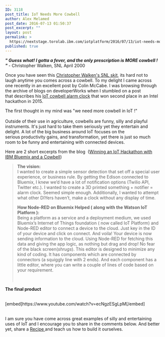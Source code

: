 ```yaml
---
ID: 3118
post_title: IoT Needs More Cowbell
author: Alex Melamed
post_date: 2016-07-13 01:50:37
post_excerpt: ""
layout: post
permalink: >
  https://nextstage.torolab.ibm.com/iotplatform/2016/07/13/iot-needs-more-cowbell/
published: true
---
```

<p><strong><em>" Guess what! I gotta a fever, and the only prescription is MORE cowbell ! " </em></strong>- Christopher Walken, SNL April 2000 </p><p>Once you have seen this <a href="https://vimeo.com/55624839" target="_blank"><span>Christopher Walken's </span>SNL skit</a>, its hard not to laugh anytime you comes across a cowbell. To my delight I came across one recently in an excellent post b<span>y </span><span>Colin McCabe. I was browsing</span> through the archive of blogs on developerWorks when I stumbled on a post that <span>describes his</span><span> <a href="https://nextstage.torolab.ibm.com/bluemix/2015/10/06/winning-iot-hackathon-with-bluemix-and-cowbell/" target="_blank">IoT cowbell alarm clock</a> that won second place in an Intel hackathon in 2015.</span></p>The first thought in my mind was "we need more cowbell in IoT !"<br /><br />Outside of their use in agriculture, cowbells are funny, silly and playful instruments. It's just hard to take them seriously yet they entertain and delight. A lot of the big business around IoT focuses on the serious productivity gains, and transformation, yet there is just so much room to be funny and entertaining with connected devices. <p>Here are 2 short excerpts from the blog  (<a href="https://nextstage.torolab.ibm.com/bluemix/2015/10/06/winning-iot-hackathon-with-bluemix-and-cowbell/" target="_blank">Winning an IoT Hackathon with IBM Bluemix and a Cowbell</a>)</p><blockquote><p><strong>The vision: </strong><br />I wanted to create a simple sensor detection that set off a special user experience, or business rule. By getting the Edison connected to Bluemix, I knew we’d have a lot of notification options (Twilio API, Twitter etc.). I wanted to create a 3D printed something + notifier = alarm clock. Seemed simple enough. Additionally, I wanted to attempt what other DIYers haven’t, make a clock without any display of time. </p><p><strong>How Node-RED on Bluemix Helped ( along with the Watson IoT Platform ): </strong><br />Being a platform as a service and a deployment medium, we used Bluemix’s Internet of Things foundation ( now called IoT Platform) and Node-RED editor to connect a device to the cloud. Just key in the ID of your device and click on connect. And voila! Your device is now sending information to the cloud. Using Node-RED for fetching this data and giving the app logic, as nothing but drag and drop! No fear of the black screen(<em>shrugs</em>). This editor is designed to minimize any kind of coding. It has components which are connected by connectors (a squiggly line with 2 ends). And each component has a little editor, where you can write a couple of lines of code based on your requirement.</p><p>&nbsp;</p></blockquote><blockquote></blockquote><strong>The final product</strong><br /><br /><p>[embed]https://www.youtube.com/watch?v=ecNgzESgLpM[/embed]</p><br />I am sure you have come across great examples of silly and entertaining uses of IoT and I encourage you to share in the comments below. And better yet, share a <a href="https://nextstage.torolab.ibm.com/recipes/" target="_blank">Recipe </a>and teach us how to build it ourselves. <br /><br /><br />